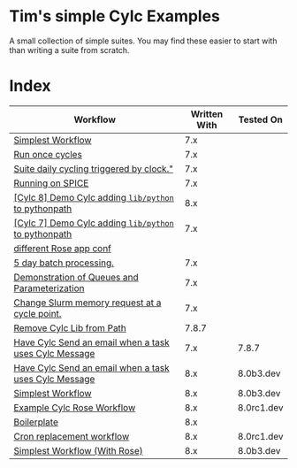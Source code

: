 
# Tim's simple Cylc Examples

A small collection of simple suites.
You may find these easier to start with than writing a suite from scratch.

# Index

| Workflow                                                                         | Written With | Tested On    |
| -------------------------------------------------------------------------------- | ------------ | ------------ |
| [Simplest Workflow](./simplest)                                                  | 7.x          |              |
| [Run once cycles](./test_R1_times)                                               | 7.x          |              |
| [Suite daily cycling triggered by clock."](./clock-trigger)                      | 7.x          |              |
| [Running on SPICE](./spice_simplest)                                             | 7.x          |              |
| [[Cylc 8] Demo Cylc adding `lib/python` to pythonpath](./shared_utils)           | 8.x          |              |
| [[Cylc 7] Demo Cylc adding `lib/python` to pythonpath](./shared_utils_cylc7)     | 7.x          |              |
| [different Rose app conf](./rose-task-opts-a-cycle-point)                        |              |              |
| [5 day batch processing.](./five-day-collector)                                  | 7.x          |              |
| [Demonstration of Queues and Parameterization](./Queues)                         | 7.x          |              |
| [Change Slurm memory request at a cycle point.](./custom_memory_over_time)       | 7.x          |              |
| [Remove Cylc Lib from Path](./pythonconflict)                                    | 7.8.7        |              |
| [Have Cylc Send an email when a task uses Cylc Message](./warning)               | 7.x          | 7.8.7        |
| [Have Cylc Send an email when a task uses Cylc Message](./warning-8.x)           | 8.x          | 8.0b3.dev    |
| [Simplest Workflow](./simplest-8.x)                                              | 8.x          | 8.0b3.dev    |
| [Example Cylc Rose Workflow](./cylc-rose-full-8.x)                               | 8.x          | 8.0rc1.dev   |
| [Boilerplate](./dev-8.x)                                                         | 8.x          |              |
| [Cron replacement workflow](./cronlike)                                          | 8.x          | 8.0rc1.dev   |
| [Simplest Workflow (With Rose)](./simplest-8.x-with-rose)                        | 8.x          | 8.0b3.dev    |
